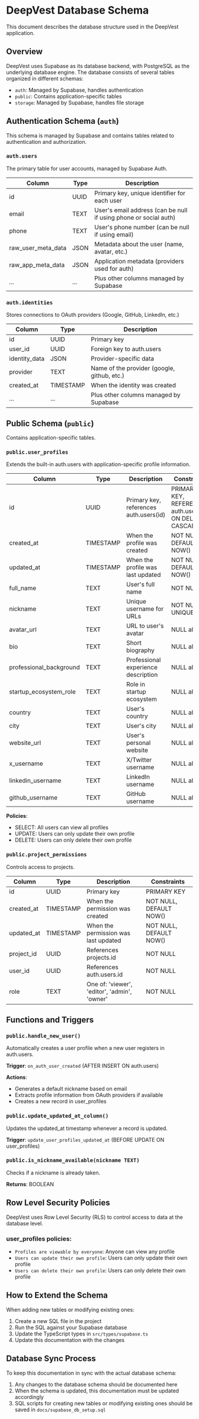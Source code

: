 # DeepVest Database Schema

This document describes the database structure used in the DeepVest application.

## Overview

DeepVest uses Supabase as its database backend, with PostgreSQL as the underlying database engine. The database consists of several tables organized in different schemas:

- `auth`: Managed by Supabase, handles authentication
- `public`: Contains application-specific tables
- `storage`: Managed by Supabase, handles file storage

## Authentication Schema (`auth`)

This schema is managed by Supabase and contains tables related to authentication and authorization.

### `auth.users`

The primary table for user accounts, managed by Supabase Auth.

| Column             | Type | Description                                                      |
| ------------------ | ---- | ---------------------------------------------------------------- |
| id                 | UUID | Primary key, unique identifier for each user                     |
| email              | TEXT | User's email address (can be null if using phone or social auth) |
| phone              | TEXT | User's phone number (can be null if using email)                 |
| raw_user_meta_data | JSON | Metadata about the user (name, avatar, etc.)                     |
| raw_app_meta_data  | JSON | Application metadata (providers used for auth)                   |
| ...                | ...  | Plus other columns managed by Supabase                           |

### `auth.identities`

Stores connections to OAuth providers (Google, GitHub, LinkedIn, etc.)

| Column        | Type      | Description                                 |
| ------------- | --------- | ------------------------------------------- |
| id            | UUID      | Primary key                                 |
| user_id       | UUID      | Foreign key to auth.users                   |
| identity_data | JSON      | Provider-specific data                      |
| provider      | TEXT      | Name of the provider (google, github, etc.) |
| created_at    | TIMESTAMP | When the identity was created               |
| ...           | ...       | Plus other columns managed by Supabase      |

## Public Schema (`public`)

Contains application-specific tables.

### `public.user_profiles`

Extends the built-in auth.users with application-specific profile information.

| Column                  | Type      | Description                            | Constraints                                              |
| ----------------------- | --------- | -------------------------------------- | -------------------------------------------------------- |
| id                      | UUID      | Primary key, references auth.users(id) | PRIMARY KEY, REFERENCES auth.users(id) ON DELETE CASCADE |
| created_at              | TIMESTAMP | When the profile was created           | NOT NULL, DEFAULT NOW()                                  |
| updated_at              | TIMESTAMP | When the profile was last updated      | NOT NULL, DEFAULT NOW()                                  |
| full_name               | TEXT      | User's full name                       | NOT NULL                                                 |
| nickname                | TEXT      | Unique username for URLs               | NOT NULL, UNIQUE                                         |
| avatar_url              | TEXT      | URL to user's avatar                   | NULL allowed                                             |
| bio                     | TEXT      | Short biography                        | NULL allowed                                             |
| professional_background | TEXT      | Professional experience description    | NULL allowed                                             |
| startup_ecosystem_role  | TEXT      | Role in startup ecosystem              | NULL allowed                                             |
| country                 | TEXT      | User's country                         | NULL allowed                                             |
| city                    | TEXT      | User's city                            | NULL allowed                                             |
| website_url             | TEXT      | User's personal website                | NULL allowed                                             |
| x_username              | TEXT      | X/Twitter username                     | NULL allowed                                             |
| linkedin_username       | TEXT      | LinkedIn username                      | NULL allowed                                             |
| github_username         | TEXT      | GitHub username                        | NULL allowed                                             |

**Policies**:

- SELECT: All users can view all profiles
- UPDATE: Users can only update their own profile
- DELETE: Users can only delete their own profile

### `public.project_permissions`

Controls access to projects.

| Column     | Type      | Description                                  | Constraints             |
| ---------- | --------- | -------------------------------------------- | ----------------------- |
| id         | UUID      | Primary key                                  | PRIMARY KEY             |
| created_at | TIMESTAMP | When the permission was created              | NOT NULL, DEFAULT NOW() |
| updated_at | TIMESTAMP | When the permission was last updated         | NOT NULL, DEFAULT NOW() |
| project_id | UUID      | References projects.id                       | NOT NULL                |
| user_id    | UUID      | References auth.users.id                     | NOT NULL                |
| role       | TEXT      | One of: 'viewer', 'editor', 'admin', 'owner' | NOT NULL                |

## Functions and Triggers

### `public.handle_new_user()`

Automatically creates a user profile when a new user registers in auth.users.

**Trigger**: `on_auth_user_created` (AFTER INSERT ON auth.users)

**Actions**:

- Generates a default nickname based on email
- Extracts profile information from OAuth providers if available
- Creates a new record in user_profiles

### `public.update_updated_at_column()`

Updates the updated_at timestamp whenever a record is updated.

**Trigger**: `update_user_profiles_updated_at` (BEFORE UPDATE ON user_profiles)

### `public.is_nickname_available(nickname TEXT)`

Checks if a nickname is already taken.

**Returns**: BOOLEAN

## Row Level Security Policies

DeepVest uses Row Level Security (RLS) to control access to data at the database level.

### user_profiles policies:

- `Profiles are viewable by everyone`: Anyone can view any profile
- `Users can update their own profile`: Users can only update their own profile
- `Users can delete their own profile`: Users can only delete their own profile

## How to Extend the Schema

When adding new tables or modifying existing ones:

1. Create a new SQL file in the project
2. Run the SQL against your Supabase database
3. Update the TypeScript types in `src/types/supabase.ts`
4. Update this documentation with the changes

## Database Sync Process

To keep this documentation in sync with the actual database schema:

1. Any changes to the database schema should be documented here
2. When the schema is updated, this documentation must be updated accordingly
3. SQL scripts for creating new tables or modifying existing ones should be saved in `docs/supabase_db_setup.sql`
